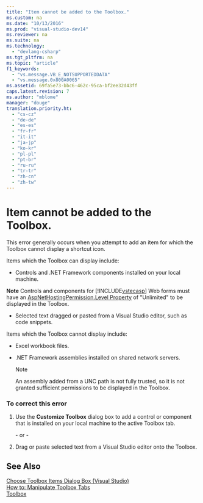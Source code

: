 ```yaml
---
title: "Item cannot be added to the Toolbox."
ms.custom: na
ms.date: "10/13/2016"
ms.prod: "visual-studio-dev14"
ms.reviewer: na
ms.suite: na
ms.technology: 
  - "devlang-csharp"
ms.tgt_pltfrm: na
ms.topic: "article"
f1_keywords: 
  - "vs.message.VB_E_NOTSUPPORTEDDATA"
  - "vs.message.0x800A0065"
ms.assetid: 69fa5e73-bbc6-462c-95ca-bf2ee32d43ff
caps.latest.revision: 7
ms.author: "mblome"
manager: "douge"
translation.priority.ht: 
  - "cs-cz"
  - "de-de"
  - "es-es"
  - "fr-fr"
  - "it-it"
  - "ja-jp"
  - "ko-kr"
  - "pl-pl"
  - "pt-br"
  - "ru-ru"
  - "tr-tr"
  - "zh-cn"
  - "zh-tw"
---
```

# Item cannot be added to the Toolbox.
This error generally occurs when you attempt to add an item for which the Toolbox cannot display a shortcut icon.  
  
 Items which the Toolbox can display include:  
  
-   Controls and .NET Framework components installed on your local machine.  
  
 **Note** Controls and components for [!INCLUDE[vstecasp](../codequality/includes/vstecasp_md.md)] Web forms must have an [AspNetHostingPermission.Level Property](https://msdn.microsoft.com/en-us/library/system.web.aspnethostingpermission.level.aspx) of "Unlimited" to be displayed in the Toolbox.  
  
-   Selected text dragged or pasted from a Visual Studio editor, such as code snippets.  
  
 Items which the Toolbox cannot display include:  
  
-   Excel workbook files.  
  
-   .NET Framework assemblies installed on shared network servers.  
  
    > [!NOTE]
    >  An assembly added from a UNC path is not fully trusted, so it is not granted sufficient permissions to be displayed in the Toolbox.  
  
### To correct this error  
  
1.  Use the **Customize Toolbox** dialog box to add a control or component that is installed on your local machine to the active Toolbox tab.  
  
     \- or -  
  
2.  Drag or paste selected text from a Visual Studio editor onto the Toolbox.  
  
## See Also  
 [Choose Toolbox Items Dialog Box (Visual Studio)](http://msdn.microsoft.com/en-us/bd07835f-18a8-433e-bccc-7141f65263bb)   
 [How to: Manipulate Toolbox Tabs](http://msdn.microsoft.com/en-us/21285050-cadd-455a-b1f5-a2289a89c4db)   
 [Toolbox](../reference/toolbox.md)